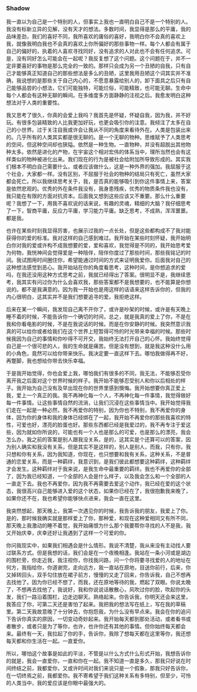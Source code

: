 ### Shadow

我一直以为自己是一个特别的人，但事实上我也一直明白自己不是一个特别的人。我没有标新立异的见解，没有天才的想法。多数时间，我显得是那么的平庸，我的品味差劲，我们的喜好不同，我所喜欢的庸俗的喜好，我明白你不会真的喜欢上我，就像我明白我也不会真的喜欢上你所偏好的那些事物一样。每个人都会有属于自己的偏好的，执着的人喜欢寻找同好，没有追求的人对此也不会有任何追求。可是，没有同好怎么可能会在一起呢？我反复想了这个问题。这个问题在于，并不一定非要喜好的事物是那么完全的一致的。那样只会成为另一个丑陋的自我，只有自己才能够真正知道自己的那些想法是多么的丑陋，这里我用丑陋这个词其实并不准确，我说想的是那些关于自己内心的，不愿意暴露给别人的，卸下面具之后只有自己能够品尝的小想法，它们可能独特，可能烂俗，可能精致，也可能无聊。生命中每个人都会有这种无聊的瞬间。在多维度多方面静静的注视之后。我愈发明白这种想法对于人类的重要性。

我又思考了很久，你真的会爱上我吗？我首先是怀疑，怀疑自我，因为我，并不好玩。有很多包装精致的人比我更加好玩，也更会吸引你的注意。我倾注了太多在自己的小世界。过于关注自我或许会让我从不同的角度来看待外在。人类是包装出来的。几乎所有的人类其实都是很无聊的。是一个无聊的物种。思维赋予了人类思考的空间，但这种空间却也狭隘。依然是一种生物。一直物种，并没有超脱出其他物种太多。依然是进化的产物，在宇宙这个相对宏伟的体系当中，理所当然也会有这样类似的物种被进化出来。我们现在的行为是被社会给附加所导致形成的。其实我们根本不明白自己需要什么，或者应该做什么，这是一种外界的强加。我屈服于这个社会，大家都一样。没有区别，不屈服于社会的物种的结局只有死亡，虽然大家都会死亡。所以我继续思考关于，我，是否真的能够吸引到你这件事情上来，答案是依然悲观的。优秀的外在条件我没有，我身患残疾，优秀的物质条件我也没有，我只能在有限的方面对抗资本。后面我又想到这些应该又不重要。那么什么重要呢？我想了一下，用我不喜欢说的话来说，有趣的灵魂，精细的大脑？我仔细思考了一下，智商平庸，反应力平庸，学习能力平庸。缺乏思考，不成熟，浑浑噩噩。都是我。

也许在某些时刻我显得厉害，也展示过我的一点长处，但是这些都构成不了我对能获得你的爱的标准。我对这样的自己感到难过。我开始在某些时刻怀疑，我开始明白你对我的爱或许构不成我想要的爱，爱和喜欢，我觉得是不同的，我开始思考爱为何物，我恍神间会觉得爱是一种陪伴，陪伴你度过了那些时间，那些我铭记的时间。我试图用时间圈住你，希望能通过时间的方式来证明我爱你。后面我对自己的这种想法感觉到恶心。我开始站在你的角度看思考，这种时间，是你想追求的爱吗，在我还没用这种方式思考之前，我就已经得出了答案。很明显不是，我继续思考，我其实有问过你为什么会喜欢我，那些答案都不是我想要的，也不能算是你想说的。都不是我满意的。因为我一开始也是用这样的话语来这样告诉你的，但我的内心很明白，这其实并不是我们想要追寻的爱。我拒绝这样。

后来在某一个瞬间，我发现自己离不开你了，或许是吵架的时候，或许是有天晚上睡不着的时候，不能告诉你一个确切的时间，总之，就是我真的爱上了你，不是在我和你看电影的时候，不是在我说话的时候。而是在你安静的时候。我突然意识我真的可以给你或者给我们在这个世界上短暂得可怜的时光带来幸福的时候。那些时候我因为自己的事情和你吵得不可开交，我始终无法打开自己的心怀。我始终觉得自己是一个很可悲的人，我的生命就是痛苦。但是没有想到，就是我这种没什么用的小角色，竟然可以给你带来快乐。我决定要一直这样下去。哪怕我做得再不好，再蹩脚，我也想给你带去快乐幸福。

于是我开始觉得，你也会爱上我，哪怕我们有很多的不同，我无法，不能够忍受你离开我之后面对这个世界时候的样子。我开始不能够忍受别人和你以后相处的样子。我开始为自己没有及早出现在你的世界里感到懊悔。我开始想要你真正爱上我，爱上一个真正的我。我不再神化每一个人，不再神化每一件事情，我觉得做好每一件事情。让这些事情自然的流淌，让我们沉浸在这些事情当中。我开始觉得我们走在一起是一种必然，我不再爱你的特别，因为你也不特别，我不再爱你的身体，因为你的身体和我的身体已经绑在了一起，我开始不再爱你的那些我喜欢的特性，可爱也好，漂亮的脸蛋也好。那些东西都已经是我爱过的，我不再专注于爱这些，因为就如你所说的，可能也有一个人也是那么的可爱，也是那么的漂亮，我会怎么办，我之前的答案是别人跟我没关系，是的，这其实是个还算可以的答案，因为别人确实和我没有关系，但是其实不是这样的，别人是别人，而我，只有你，我只想和你有关系，因为我知道，你现在，也只想要和我有关系，这种关系，不是普通的恋爱关系，而是一种羁绊，我意识到，是我们彼此都想要这种羁绊，这种羁绊才会发生。这种羁绊对于我来说，是我生命中最重要的羁绊。我也不再爱你的全部了，因为我已经知道，一个全部的人会是什么样子，以及我会怎么和一个全部的人一直走下去。我也不再爱你，因为我不再需要去爱这个动作，我已经在爱的这个状态，我很高兴自己能够进入爱的这个状态，如果你已经在了，我很抱歉我来晚了，如果你还不在，我也希望你能够快点进来，我会一直在这里。

我突然想起，那天晚上，我第一次遇见你的时候，我告诉我的朋友，我爱上了你。是的，那时候我确实就是那样爱上了你，那种爱，和现在这种爱相同又有所不同，那天晚上我激动的睡不着觉，我开始痛恨为什么那个我要帮你寻找的人不是我，我又开始庆幸，庆幸还好让我遇到了这样一个可爱的你。

你问我现实中，如果我们相遇会是什么情形。我说不清楚，我从来没有主动找人要过联系方式。但是我想的话，我们会是在一个夜晚相逢。我站在一条小河或是湖边的围栏旁，你走近我，我注视你，你找我问路，问一个你将要寻找爱的人的地址在何方，我指给你，你道谢完，走向远方，我一直站在原地，目送你前行，后来，你又掉转回头，双手勾住放在裙子前方，慢慢的又走了回来，你告诉我，自己不想再去找他了。因为你已经不想了，而我，还在原地等待的我，燃起了双眼。你说太晚了，不想再去找他了，我说好，我和你说说话散散心，风吹过你的脸，吹起你的头发，我们一路沿着围栏，边走边聊天。熟络起来。你告诉我，你明天还会来这里，我答应了你，可第二天还是害怕了起来。我把我的想法写在纸上，写在我的草稿里。第二天我故意晚了十分钟去，你抱怨我，为什么没有早点来。我会在你的追问下告诉你真实的原因，一切变动奇妙起来。我开始每天都到那处活动，或者看书或者散步，或者只是为了等你，也许，也许你还有其他的事情。但你始终每天都会来。最终有一天，我拉起了你的手，告诉你，我除了想每天都在这里等你，我还想每天都和你生活在一起。一直爱你。

所以，哪怕这个故事是如此的平淡，不管是以什么方式什么形式开始，我想告诉你的就是，我会一直爱你，一直和你在一起。我不知道一直是多久，那我只好说在时间终结之前，我都爱你，又或许时间对我们来说只是一个假象，那我只好告诉你，在一切终焉之前，我都爱你。我不寄希望于我们这种关系有多特别，但至少，可怜的人类当中，我的爱应该是你眼中最强大的。
